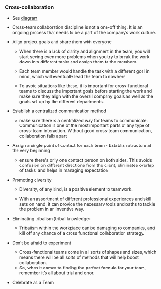 
### Cross-collaboration

- See [diagram](https://app.excalidraw.com/s/3GrUhpvNA7g/6xNE9ncFAT8)
- Cross-team collaboration discipline is not a one-off thing. It is an ongoing process that needs to be a part of the company’s work culture.

- Align project goals and share them with everyone
    - When there is a lack of clarity and alignment in the team, you will start seeing even more problems when you try to break the work down into different tasks and assign them to the members.

    - Each team member would handle the task with a different goal in mind, which will eventually lead the team to nowhere

    - To avoid situations like these, it is important for cross-functional teams to discuss the important goals before starting the work and make sure they align with the overall company goals as well as the goals set up by the different departments.

- Establish a centralized communication method
    - make sure there is a centralized way for teams to communicate. Communication is one of the most important parts of any type of cross-team interaction. Without good cross-team communication, collaboration falls apart

- Assign a single point of contact for each team - Establish structure at the very beginning
    - ensure there's only one contact person on both sides. This avoids confusion on different directions from the client, eliminates overlap of tasks, and helps in managing expectation

- Promoting diversity
    - Diversity, of any kind, is a positive element to teamwork. 

    - With an assortment of different professional experiences and skill sets on hand, it can provide the necessary tools and paths to tackle the problem in an inventive way.

- Eliminating tribalism (tribal knowledge)
    - Tribalism within the workplace can be damaging to companies, and kill off any chance of a cross functional collaboration strategy.

- Don’t be afraid to experiment
    - Cross-functional teams come in all sorts of shapes and sizes, which means there will be all sorts of methods that will help boost collaboration.
    - So, when it comes to finding the perfect formula for your team, remember it’s all about trial and error.

- Celebrate as a Team
